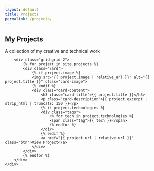 ```yaml
---
layout: default
title: Projects
permalink: /projects/
---
```


<section class="section">
    <div class="container">
        <h1 class="text-center mb-4">My Projects</h1>
        <p class="text-center mb-4">A collection of my creative and technical work</p>
        
        <div class="grid grid-2">
            {% for project in site.projects %}
            <div class="card">
                {% if project.image %}
                <img src="{{ project.image | relative_url }}" alt="{{ project.title }}" class="card-image">
                {% endif %}
                <div class="card-content">
                    <h3 class="card-title">{{ project.title }}</h3>
                    <p class="card-description">{{ project.excerpt | strip_html | truncate: 150 }}</p>
                    {% if project.technologies %}
                    <div class="tags">
                        {% for tech in project.technologies %}
                        <span class="tag">{{ tech }}</span>
                        {% endfor %}
                    </div>
                    {% endif %}
                    <a href="{{ project.url | relative_url }}" class="btn">View Project</a>
                </div>
            </div>
            {% endfor %}
        </div>
    </div>
</section>